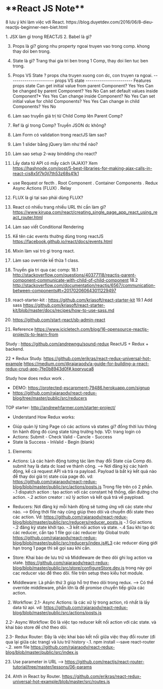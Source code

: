 <h1>**React JS Note**</h1>
<p> 8 lưu ý khi làm việc với React.
https://blog.duyetdev.com/2016/06/8-dieu-reactjs-beginner-nen-biet.html
</p>
1. JSX làm gì trong REACTJS
2. Babel là gì? 

3. Props là gì? giong nhu property ngoai truyen vao trong comp. khong thay doi ben trong. 
4. State là gì? Trang thai gia tri ben trong 1 Comp, thay doi lien tuc ben trong. 
5. Props VS State ? props cha truyen xuong con dc, con truyen ra ngoai.
----------------------- props VS state ------------------------
Features	                                    props	  state
Can get initial value from parent Component?	 Yes	   Yes
Can be changed by parent Component?	             Yes	    No
Can set default values inside Component?*	     Yes	   Yes
Can change inside Component?	                  No	   Yes
Can set initial value for child Components?	     Yes	   Yes
Can change in child Components?	                 Yes	    No

6. Làm sao truyền giá trị từ Child Comp lên Parent Comp?
7. Ref là gì trong Comp? Truyền JSON dc không?
8. Làm Form có validation trong reactJS làm sao?
9. Làm 1 slider bằng jQuery làm như thế nào?
10. Làm sao setup 2-way bindding cho react?
11. Lấy data từ API có mấy cách (AJAX)? 
Xem https://hashnode.com/post/5-best-libraries-for-making-ajax-calls-in-react-cis8x5f7k0jl7th53z68s41k1 
* use Request or fecth
. Root Component
. Container Components
. Redux Async Actions (FLUX)
. Relay
12. FLUX là gì tại sao phải dùng FLUX?
13. React có nhiều trang nhiều URL thì cần làm gì?
https://www.kirupa.com/react/creating_single_page_app_react_using_react_router.html
14. Làm sao viết Conditional Rendering 
15. Kể tên các events thường dùng trong reactJS
https://facebook.github.io/react/docs/events.html
16. Mixin làm vai trò gì trong react.
17. Làm sao override kế thừa 1 class.
18. Truyền gia tri qua cac comp: 
18.1 http://stackoverflow.com/questions/40377118/reactjs-parent-component-communicate-with-child-of-child-component
18.2 http://stackoverflow.com/documentation/reactjs/6567/communication-between-components#t=201702060643011229497

19. react-starter-kit : https://github.com/kriasoft/react-starter-kit
19.1 Add sass 
https://github.com/kriasoft/react-starter-kit/blob/master/docs/recipes/how-to-use-sass.md

20. https://github.com/start-react/sb-admin-react

21. Reference
https://www.icicletech.com/blog/16-opensource-reactjs-projects-to-learn-from

Study : https://github.com/andrewngu/sound-redux 
ReactJS + Redux + backend.

22 * Redux Study.
https://github.com/erikras/react-redux-universal-hot-example
https://medium.com/@rajaraodv/a-guide-for-building-a-react-redux-crud-app-7fe0b8943d0f#.koqrvuca8

Study how does redux work .
- DEMO: https://protected-escarpment-79486.herokuapp.com/signup
- https://github.com/rajaraodv/react-redux-blog/tree/master/public/src/reducers

TOP starter: http://andrewhfarmer.com/starter-project/

* Understand How Redux works: 
- Giúp quản lý từng Page có các actions và states gì? đồng thời lưu thông tin hành động đó cùng state từng trường hợp.
VD: trang login có 
- Actions: Submit - Check Valid - Cancle - Success
- State là Success - InValid - Begin (blank)

1. Elements:
- Actions: Là các hành động tương tác làm thay đổi State của Comp đó. submit hay là data dc load ve thành công.
--> Nơi đăng ký các hành động, kể cả request API và trả ra payload.
Payload là bất kỳ kết quả nào để thay doi giá trị state của page đó. 
vd: https://github.com/rajaraodv/react-redux-blog/blob/master/public/src/actions/posts.js
Trong file trên có 2 phần. 
-.1 dispatch action : tạo action với các constant hệ thống, dẫn đường cho action.
-.2 action creator : xử lý action và kết quả trả về paypload.

- Reducers: Nơi đăng ký mỗi hành động sẽ tương ứng với các state như nào. 
--> Đồng thời file này cũng giúp theo dõi và chuyển đổi state theo các action. 
Vd: https://github.com/rajaraodv/react-redux-blog/blob/master/public/src/reducers/reducer_posts.js
-.1 Gọi actions
-.2 đăng ký state khởi tạo. 
-.3 kết nối action và state. 
-.4 Sau khi tạo dc các reducer, cần tạo 1 file gọi các reducer lớp Global trước https://github.com/rajaraodv/react-redux-blog/blob/master/public/src/reducers/index.js#L3
các reducer dùng giới hạn trong 1 page thì sẽ gọi sau khi cần. 
- Store: Khai báo de lưu trữ và Middleware de theo dõi ghi log action va state.
https://github.com/rajaraodv/react-redux-blog/blob/master/public/src/store/configureStore.dev.js
trong này gọi cac reducer vào để theo dõi. file trên setup theo kiểu hot module.
- Middleware: Là phần thứ 3 giúp hỗ trợ theo dõi trong redux.
--> Có thể override middleware, phần lớn là để promise chuyển tiếp giữa các action. 

2. Workflow:
2.1- Async Actions: là các xử lý trong action, rõ nhất là lấy data từ api. 
vd: https://github.com/rajaraodv/react-redux-blog/blob/master/public/src/actions/posts.js

2.2- Async Workflow: Đó là việc tạo reducer kết nối action với các state. và khai báo store để chờ theo dõi.

2.3- Redux Router: 
Đây là việc khai báo kết nối giữa việc thay đổi router (đi qua lại giữa các trang) và lưu trữ history 
-.1. npm install --save react-router
-.2. xem file https://github.com/rajaraodv/react-redux-blog/blob/master/public/src/index.js 

23. Use parameter in URL 
--> https://github.com/reactjs/react-router-tutorial/tree/master/lessons/06-params

24. Ahth in React by Router. 
https://github.com/erikras/react-redux-universal-hot-example/blob/master/src/routes.js
